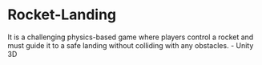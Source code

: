 # Rocket-Landing
It is a challenging physics-based game where players control a rocket and must guide it to a safe landing without colliding with any obstacles. - Unity 3D
